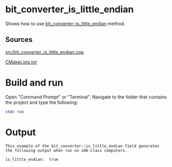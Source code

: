 # bit_converter_is_little_endian

Shows how to use [bit_converter::is_little_endian](https://codedocs.xyz/gammasoft71/xtd/classxtd_1_1bit__converter.html#a163edd918104e0923f51d774809313b9) method.

## Sources

[src/bit_converter_is_little_endian.cpp](src/bit_converter_is_little_endian.cpp)

[CMakeLists.txt](CMakeLists.txt)

# Build and run

Open "Command Prompt" or "Terminal". Navigate to the folder that contains the project and type the following:

```cmake
xtdc run
```

# Output

```
This example of the bit_converter::is_little_endian field generates
the following output when run on x86-class computers.
 
is_little_endian:  true
```
